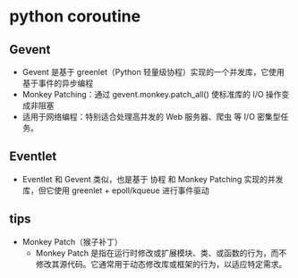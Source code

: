 # python coroutine


## Gevent
+ Gevent 是基于 greenlet（Python 轻量级协程）实现的一个并发库，它使用 基于事件的异步编程
+ Monkey Patching：通过 gevent.monkey.patch_all() 使标准库的 I/O 操作变成非阻塞
+ 适用于网络编程：特别适合处理高并发的 Web 服务器、爬虫 等 I/O 密集型任务。
## Eventlet
+ Eventlet 和 Gevent 类似，也是基于 协程 和 Monkey Patching 实现的并发库，但它使用 greenlet + epoll/kqueue 进行事件驱动


## tips
+ Monkey Patch（猴子补丁）
    + Monkey Patch 是指在运行时修改或扩展模块、类、或函数的行为，而不修改其源代码。它通常用于动态修改库或框架的行为，以适应特定需求。
